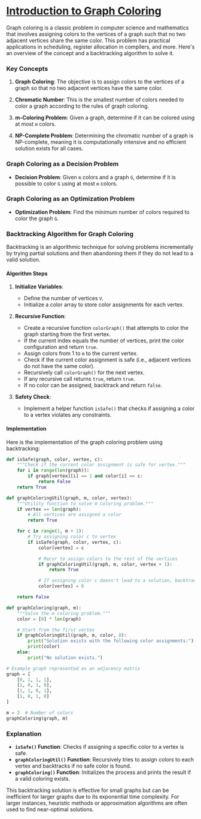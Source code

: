 # [Introduction to Graph Coloring](https://www.geeksforgeeks.org/graph-coloring-applications/)

Graph coloring is a classic problem in computer science and mathematics that involves assigning colors to the vertices of a graph such that no two adjacent vertices share the same color. This problem has practical applications in scheduling, register allocation in compilers, and more. Here's an overview of the concept and a backtracking algorithm to solve it.

### Key Concepts

1. **Graph Coloring**: The objective is to assign colors to the vertices of a graph so that no two adjacent vertices have the same color.

2. **Chromatic Number**: This is the smallest number of colors needed to color a graph according to the rules of graph coloring.

3. **m-Coloring Problem**: Given a graph, determine if it can be colored using at most `m` colors.

4. **NP-Complete Problem**: Determining the chromatic number of a graph is NP-complete, meaning it is computationally intensive and no efficient solution exists for all cases.

### Graph Coloring as a Decision Problem

- **Decision Problem**: Given `m` colors and a graph `G`, determine if it is possible to color `G` using at most `m` colors.

### Graph Coloring as an Optimization Problem

- **Optimization Problem**: Find the minimum number of colors required to color the graph `G`.

### Backtracking Algorithm for Graph Coloring

Backtracking is an algorithmic technique for solving problems incrementally by trying partial solutions and then abandoning them if they do not lead to a valid solution.

#### Algorithm Steps

1. **Initialize Variables**:
   - Define the number of vertices `V`.
   - Initialize a color array to store color assignments for each vertex.

2. **Recursive Function**:
   - Create a recursive function `colorGraph()` that attempts to color the graph starting from the first vertex.
   - If the current index equals the number of vertices, print the color configuration and return `true`.
   - Assign colors from 1 to `m` to the current vertex.
   - Check if the current color assignment is safe (i.e., adjacent vertices do not have the same color).
   - Recursively call `colorGraph()` for the next vertex.
   - If any recursive call returns `true`, return `true`.
   - If no color can be assigned, backtrack and return `false`.

3. **Safety Check**:
   - Implement a helper function `isSafe()` that checks if assigning a color to a vertex violates any constraints.

#### Implementation

Here is the implementation of the graph coloring problem using backtracking:

```python
def isSafe(graph, color, vertex, c):
    """Check if the current color assignment is safe for vertex."""
    for i in range(len(graph)):
        if graph[vertex][i] == 1 and color[i] == c:
            return False
    return True

def graphColoringUtil(graph, m, color, vertex):
    """Utility function to solve m coloring problem."""
    if vertex == len(graph):
        # All vertices are assigned a color
        return True

    for c in range(1, m + 1):
        # Try assigning color c to vertex
        if isSafe(graph, color, vertex, c):
            color[vertex] = c

            # Recur to assign colors to the rest of the vertices
            if graphColoringUtil(graph, m, color, vertex + 1):
                return True

            # If assigning color c doesn't lead to a solution, backtrack
            color[vertex] = 0

    return False

def graphColoring(graph, m):
    """Solve the m coloring problem."""
    color = [0] * len(graph)

    # Start from the first vertex
    if graphColoringUtil(graph, m, color, 0):
        print("Solution exists with the following color assignments:")
        print(color)
    else:
        print("No solution exists.")

# Example graph represented as an adjacency matrix
graph = [
    [0, 1, 1, 1],
    [1, 0, 1, 0],
    [1, 1, 0, 1],
    [1, 0, 1, 0]
]

m = 3  # Number of colors
graphColoring(graph, m)
```

### Explanation

- **`isSafe()` Function**: Checks if assigning a specific color to a vertex is safe.
- **`graphColoringUtil()` Function**: Recursively tries to assign colors to each vertex and backtracks if no safe color is found.
- **`graphColoring()` Function**: Initializes the process and prints the result if a valid coloring exists.

This backtracking solution is effective for small graphs but can be inefficient for larger graphs due to its exponential time complexity. For larger instances, heuristic methods or approximation algorithms are often used to find near-optimal solutions.
